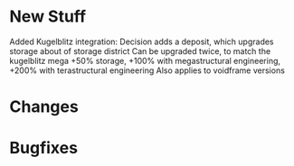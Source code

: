 # New Stuff
Added Kugelblitz integration:
    Decision adds a deposit, which upgrades storage about of storage district
    Can be upgraded twice, to match the kugelblitz mega
    +50% storage, +100% with megastructural engineering, +200% with terastructural engineering
    Also applies to voidframe versions

# Changes

# Bugfixes